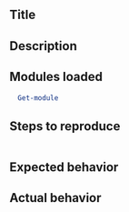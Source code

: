 ## Title</br>

## Description</br>

## Modules loaded  
```PowerShell
  Get-module 
```

## Steps to reproduce
<!-- Please provide the necessary script(s) that reproduce the issue -->

```PowerShell

```
## Expected behavior</br> 


## Actual behavior</br>

